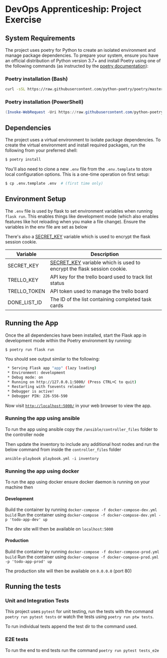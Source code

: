 # DevOps Apprenticeship: Project Exercise

## System Requirements

The project uses poetry for Python to create an isolated environment and manage package dependencies. To prepare your system, ensure you have an official distribution of Python version 3.7+ and install Poetry using one of the following commands (as instructed by the [poetry documentation](https://python-poetry.org/docs/#system-requirements)):

### Poetry installation (Bash)

```bash
curl -sSL https://raw.githubusercontent.com/python-poetry/poetry/master/install-poetry.py | python -
```

### Poetry installation (PowerShell)

```powershell
(Invoke-WebRequest -Uri https://raw.githubusercontent.com/python-poetry/poetry/master/install-poetry.py -UseBasicParsing).Content | python -
```

## Dependencies

The project uses a virtual environment to isolate package dependencies. To create the virtual environment and install required packages, run the following from your preferred shell:

```bash
$ poetry install
```

You'll also need to clone a new `.env` file from the `.env.template` to store local configuration options. This is a one-time operation on first setup:

```bash
$ cp .env.template .env  # (first time only)
```

## Environment Setup

The `.env` file is used by flask to set environment variables when running `flask run`. This enables things like development mode (which also enables features like hot reloading when you make a file change). Ensure the variables
in the env file are set as below

There's also a [SECRET_KEY](https://flask.palletsprojects.com/en/1.1.x/config/#SECRET_KEY) variable which is used to encrypt the flask session cookie.

| Variable     | Description                                                                                                                             |
| ------------ | --------------------------------------------------------------------------------------------------------------------------------------- |
| SECRET_KEY   | [SECRET_KEY](https://flask.palletsprojects.com/en/1.1.x/config/#SECRET_KEY) variable which is used to encrypt the flask session cookie. |
| TRELLO_KEY   | API key for the trello board used to track list status                                                                                  |
| TRELLO_TOKEN | API token used to manage the trello board                                                                                               |
| DONE_LIST_ID | The ID of the list containing completed task cards                                                                                      |

## Running the App

Once the all dependencies have been installed, start the Flask app in development mode within the Poetry environment by running:

```bash
$ poetry run flask run
```

You should see output similar to the following:

```bash
 * Serving Flask app "app" (lazy loading)
 * Environment: development
 * Debug mode: on
 * Running on http://127.0.0.1:5000/ (Press CTRL+C to quit)
 * Restarting with fsevents reloader
 * Debugger is active!
 * Debugger PIN: 226-556-590
```

Now visit [`http://localhost:5000/`](http://localhost:5000/) in your web browser to view the app.

### Running the app using ansible
To run the app using ansible copy the `/ansible/controller_files` folder to the controller node

Then update the inventory to include any additional host nodes and run the below command from inside the `controller_files` folder

`ansible-playbook playbook.yml -i inventory`

### Running the app using docker
To run the app using docker ensure docker daemon is running on your machine then

#### Development
Build the container by running `docker-compose -f docker-compose-dev.yml build`
Run the container using `docker-compose -f docker-compose-dev.yml -p 'todo-app-dev' up`

The dev site will then be available on `localhost:5000`

#### Production
Build the container by running `docker-compose -f docker-compose-prod.yml build`
Run the container using `docker-compose -f docker-compose-prod.yml -p 'todo-app-prod' up`

The production site will then be available on `0.0.0.0` (port 80)

## Running the tests

### Unit and Integration Tests

This project uses `pytest` for unit testing, run the tests with the command `poetry run pytest tests` or watch the tests using `poetry run ptw tests`.

To run individual tests append the test dir to the command used.

### E2E tests

To run the end to end tests run the command `poetry run pytest tests_e2e`
